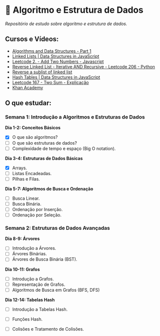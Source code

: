 # 📘 Algoritmo e Estrutura de Dados

_Repositório de estudo sobre algoritmo e estrutura de dados._

## Cursos e Vídeos:
- [Algorithms and Data Structures - Part 1](https://www.pluralsight.com/courses/algorithms-data-structures-part-one)
- [Linked Lists | Data Structures in JavaScript](https://www.youtube.com/watch?v=ChWWEncl76Y)
- [Leetcode 2. - Add Two Numbers - Javascript](https://www.youtube.com/watch?v=zSwAnsQp09k)
- [Reverse Linked List - Iterative AND Recursive - Leetcode 206 - Python](https://www.youtube.com/watch?v=G0_I-ZF0S38&t=373s)
- [Reverse a sublist of linked list](https://www.geeksforgeeks.org/reverse-sublist-linked-list/)
- [Hash Tables | Data Structures in JavaScript](https://www.youtube.com/watch?v=QuFPIZj55hU&list=PLu_sD_1ixKmhufvEeg2cCq4Wah7t3f91d&index=4)
- [Leetcode 167 - Two Sum - Explicação](https://www.youtube.com/watch?v=f7GpcuyYRIQ)
- [Khan Academy](https://pt.khanacademy.org/computing/computer-science/algorithms)

## O que estudar:

### Semana 1: Introdução a Algoritmos e Estruturas de Dados

**Dia 1-2: Conceitos Básicos**
- [X] O que são algoritmos?
- [ ] O que são estruturas de dados?
- [ ] Complexidade de tempo e espaço (Big O notation).

**Dia 3-4: Estruturas de Dados Básicas**
- [X] Arrays.
- [ ] Listas Encadeadas.
- [ ] Pilhas e Filas.

**Dia 5-7: Algoritmos de Busca e Ordenação**
- [ ] Busca Linear.
- [ ] Busca Binária.
- [ ] Ordenação por Inserção.
- [ ] Ordenação por Seleção.

### Semana 2: Estruturas de Dados Avançadas

**Dia 8-9: Árvores**
- [ ] Introdução a Árvores.
- [ ] Árvores Binárias.
- [ ] Árvores de Busca Binária (BST).

**Dia 10-11: Grafos**
- [ ] Introdução a Grafos.
- [ ] Representação de Grafos.
- [ ] Algoritmos de Busca em Grafos (BFS, DFS)

**Dia 12-14: Tabelas Hash**
- [ ] Introdução a Tabelas Hash.
- [ ] Funções Hash.
- [ ] Colisões e Tratamento de Colisões.

